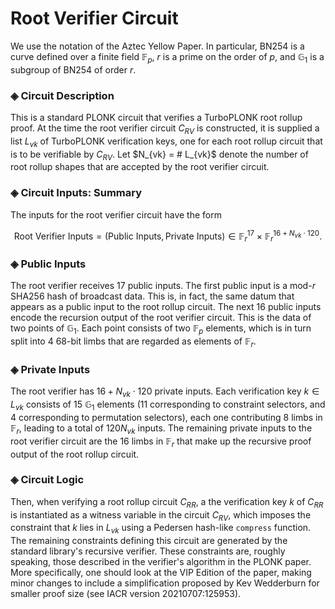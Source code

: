 # Root Verifier Circuit
We use the notation of the Aztec Yellow Paper. In particular, $\text{BN254}$ is a curve defined over a finite field $\mathbb{F}_p$, $r$ is a prime on the order of $p$, and $\mathbb{G}_1$ is a subgroup of BN254 of order $r$.

### ◈ Circuit Description

This is a standard PLONK circuit that verifies a TurboPLONK root rollup proof. At the time the root verifier circuit $C_{RV}$ is constructed, it is supplied a list $L_{vk}$ of TurboPLONK verification keys, one for each root rollup circuit that is to be verifiable by $C_{RV}$. Let $N_{vk} = # L_{vk}$ denote the number of root rollup shapes that are accepted by the root verifier circuit.

### ◈ Circuit Inputs: Summary
The inputs for the root verifier circuit have the form

$$ \text{Root Verifier Inputs} = (\text{Public Inputs}, \text{Private Inputs}) \in \mathbb{F}_r^{17} \times \mathbb{F}_r^{16 + N_{vk} \cdot 120}.$$

### ◈ Public Inputs 

The root verifier receives $17$ public inputs. The first public input is a mod-$r$ SHA256 hash of broadcast data. This is, in fact, the same datum that appears as a public input to the root rollup circuit. The next 16 public inputs encode the recursion output of the root verifier circuit. This is the data of two points of $\mathbb{G}_1$. Each point consists of two $\mathbb{F}_p$ elements, which is in turn split into 4 68-bit limbs that are regarded as elements of $\mathbb{F}_r$.

### ◈ Private Inputs
 The root verifier has $16 + N_{vk}\cdot 120$ private inputs. Each verification key $k\in L_{vk}$ consists of 15 $\mathbb{G}_1$ elements (11 corresponding to constraint selectors, and 4 corresponding to permutation selectors), each one contributing 8 limbs in $\mathbb{F}_r$, leading to a total of $120 N_{vk}$ inputs. The remaining private inputs to the root verifier circuit are the 16 limbs in $\mathbb{F}_r$ that make up the recursive proof output of the root rollup circuit.

### ◈ Circuit Logic
 Then, when verifying a root rollup circuit $C_{RR}$, a the verification key $k$ of $C_{RR}$ is instantiated as a witness variable in the circuit $C_{RV}$, which imposes the constraint that $k$ lies in $L_{vk}$ using a Pedersen hash-like `compress` function. The remaining constraints defining this circuit are generated by the standard library's recursive verifier. These constraints are, roughly speaking, those described in the verifier's algorithm in the PLONK paper. More specifically, one should look at the VIP Edition of the paper, making minor changes to include a simplification proposed by Kev Wedderburn for smaller proof size (see IACR version 20210707:125953).